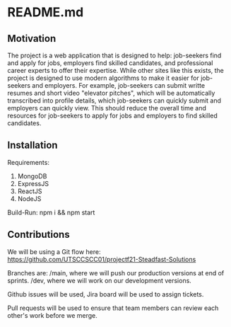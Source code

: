 # README.md

## Motivation
  The project is a web application that is designed to help: job-seekers find and apply for jobs, employers find skilled candidates, and professional career experts to offer their expertise. While other sites like this exists, the project is designed to use modern algorithms to make it easier for job-seekers and employers. For example, job-seekers can submit writte resumes and short video "elevator pitches", which will be automatically transcribed into profile details, which job-seekers can quickly submit and employers can quickly view. This should reduce the overall time and resources for job-seekers to apply for jobs and employers to find skilled candidates.

## Installation
Requirements:
  1. MongoDB
  2. ExpressJS
  3. ReactJS
  4. NodeJS

Build-Run: npm i && npm start

## Contributions
  We will be using a Git flow here: https://github.com/UTSCCSCC01/projectf21-Steadfast-Solutions
  
  Branches are: /main, where we will push our production versions at end of sprints.
                /dev, where we will work on our development versions.
  
  Github issues will be used, Jira board will be used to assign tickets.
  
  Pull requests will be used to ensure that team members can review each other's work before we merge.
